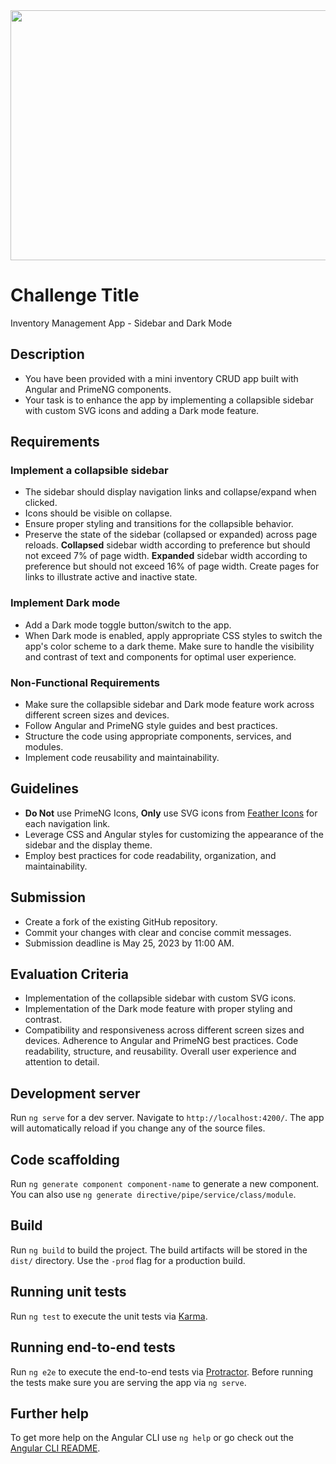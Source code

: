 <img src="./assets/images/logo.png" width="600" height="400">

# Challenge Title
Inventory Management App - Sidebar and Dark Mode

## Description
- You have been provided with a mini inventory CRUD app built with Angular and PrimeNG components. 
- Your task is to enhance the app by implementing a collapsible sidebar with custom SVG icons and adding a Dark mode feature.

## Requirements
### Implement a collapsible sidebar
- The sidebar should display navigation links and collapse/expand when clicked.
- Icons should be visible on collapse.
- Ensure proper styling and transitions for the collapsible behavior.
- Preserve the state of the sidebar (collapsed or expanded) across page reloads.
**Collapsed** sidebar width according to preference but should not exceed 7% of page width.
**Expanded** sidebar width according to preference but should not exceed 16% of page width.
Create pages for links to illustrate active and inactive state.

### Implement Dark mode
- Add a Dark mode toggle button/switch to the app.
- When Dark mode is enabled, apply appropriate CSS styles to switch the app's color scheme to a dark theme.
Make sure to handle the visibility and contrast of text and components for optimal user experience.

### Non-Functional Requirements
- Make sure the collapsible sidebar and Dark mode feature work across different screen sizes and devices.
- Follow Angular and PrimeNG style guides and best practices.
- Structure the code using appropriate components, services, and modules.
- Implement code reusability and maintainability.

## Guidelines
- **Do Not** use PrimeNG Icons, **Only** use SVG icons from [Feather Icons](feathericons.com) for each navigation link.
- Leverage CSS and Angular styles for customizing the appearance of the sidebar and the display theme.
- Employ best practices for code readability, organization, and maintainability.

## Submission
- Create a fork of the existing GitHub repository.
- Commit your changes with clear and concise commit messages.
- Submission deadline is May 25, 2023 by 11:00 AM.

## Evaluation Criteria
- Implementation of the collapsible sidebar with custom SVG icons.
- Implementation of the Dark mode feature with proper styling and contrast.
- Compatibility and responsiveness across different screen sizes and devices.
Adherence to Angular and PrimeNG best practices.
Code readability, structure, and reusability.
Overall user experience and attention to detail.

## Development server
Run `ng serve` for a dev server. Navigate to `http://localhost:4200/`. The app will automatically reload if you change any of the source files.

## Code scaffolding

Run `ng generate component component-name` to generate a new component. You can also use `ng generate directive/pipe/service/class/module`.

## Build

Run `ng build` to build the project. The build artifacts will be stored in the `dist/` directory. Use the `-prod` flag for a production build.

## Running unit tests

Run `ng test` to execute the unit tests via [Karma](https://karma-runner.github.io).

## Running end-to-end tests

Run `ng e2e` to execute the end-to-end tests via [Protractor](http://www.protractortest.org/).
Before running the tests make sure you are serving the app via `ng serve`.

## Further help

To get more help on the Angular CLI use `ng help` or go check out the [Angular CLI README](https://github.com/angular/angular-cli/blob/master/README.md).

